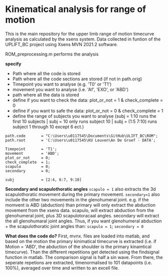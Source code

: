 # Kinematical analysis for range of motion 

This is the main repository for the upper limb range of motion timecurve analysis as calculated by the xsens system. Data collected in funtion of the UPLIFT_BC project using Xsens MVN 2021.2 software.

ROM_preprocessing.m performs the analysis

**specify**
- Path where all the code is stored
- Path where all the code sections are stored (if not in path.orig)
- Timepoint you want to analyse (e.g. 'T0' or 'T1')
- movement you want to analyse (i.e. 'Af', 'EXO', or 'ABD')
- path where all the data is stored
- define if you want to check the data: plot_or_not = 1 & check_complete = 0
- define if you want to safe the data: plot_or_not = 0 & check_complete = 1
- define the range of subjects you want to analyse (subj = 1:10 runs the first 10 subjects | subj = 10 only runs subject 10 | subj = (1:5 7:10) runs subject 1 through 10 except 6 ect.)
```
path.code       = "C:\Users\u0117545\Documents\GitHub\ULIFT_BC\ROM";
path.root       = 'C:\Users\u0117545\KU Leuven\An De Groef - DATA';

Timepoint       = 'T1';
movement        = 'ABD';
plot_or_not     = 0;
check_complete  = 1;
scapulo         = 0;
secondary       = 0;

subj            = [2:4, 6:7, 9:10]
```

**Secondary and scapulothoratic angles**
```scapulo = 1```  also extracts the 3d scapulothoratic movement during the primary movement.
```secondary=1``` also include the other two movements in the glenohumeral joint. e.g. if the momvent is ABD (abduction) than primary will only extract the abduction movement from the xsens data. scapulo, will extract abduction from the glenohumeral joint, plus 3D scapulotoracaal angles. secondary will extract the all glenohumaral joint angles. Thus, if you want glenohumeral abduction + the scapulothoratic joint angles than: ```scapulo = 1```; ```secondary = 0```


**What does the code do?**
First, mvnx. files are loaded into matlab, and based on the motion the primary kinimatical timecurve is extracted (i.e. if Motion = 'ABD', the abduction of the shoulder is the primary kinamtical timecurve). 
Than the different repetitions get detected using the findsignal function in matlab. The comparison signal is half a sin wave. 
From there, the seperate repetions are extracted, timenormalised to 101 datapoints (i.e. 100%), averaged over time and written to an excell file. 




